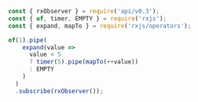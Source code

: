 <!--
name:		
title:		expand
pageTitle:	expand — RxJS operator example + marble diagram
desc:		
docsUrl:	https://rxjs.dev/api/operators/expand
-->

```js
const { rxObserver } = require('api/v0.3');
const { of, timer, EMPTY } = require('rxjs');
const { expand, mapTo } = require('rxjs/operators');

of(1).pipe(
    expand(value =>
      value < 5
      ? timer(5).pipe(mapTo(++value))
      : EMPTY
    )
  )
  .subscribe(rxObserver());

```

